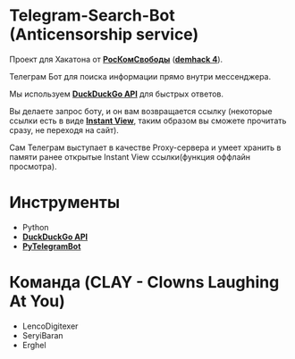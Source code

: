 # Telegram-Search-Bot (Anticensorship service)
Проект для Хакатона от [**РосКомСвободы**](https://roskomsvoboda.org/) ([**demhack 4**](https://demhack.ru/)).

Телеграм Бот для поиска информации прямо внутри мессенджера.

Мы используем [**DuckDuckGo API**](https://api.duckduckgo.com/api) для быстрых ответов.

Вы делаете запрос боту, и он вам возвращается ссылку (некоторые ссылки есть в виде [**Instant View**](https://instantview.telegram.org/), таким образом вы сможете прочитать сразу, не переходя на сайт).

Сам Телеграм выступает в качестве Proxy-сервера и умеет хранить в памяти ранее открытые Instant View ссылки(функция оффлайн просмотра).

# Инструменты
- Python
- [**DuckDuckGo API**](https://api.duckduckgo.com/api)
- [**PyTelegramBot**](https://github.com/eternnoir/pyTelegramBotAPI)

# Команда (CLAY - Clowns Laughing At You)
- LencoDigitexer
- SeryiBaran
- Erghel
